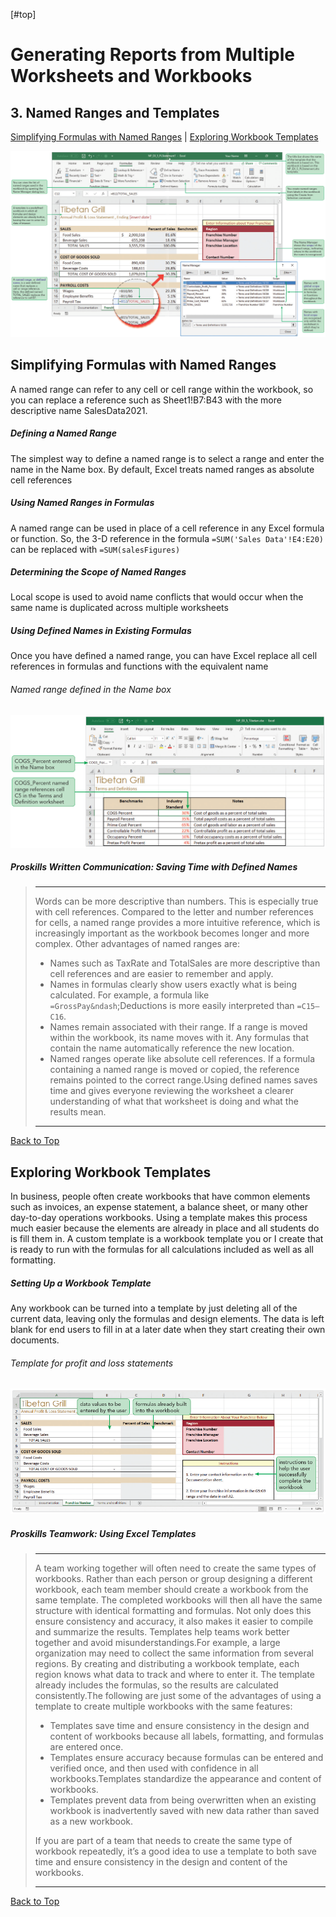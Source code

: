 [#top]
# Generating Reports from Multiple Worksheets and Workbooks
## 3. Named Ranges and Templates
[Simplifying Formulas with Named Ranges](#simplifying-formulas-with-named-ranges) |
[Exploring Workbook Templates](#exploring-workbook-templates)

![Session 5-3 Visual Overview](../images/modules/M05/Session%205-3.png) 

## [](#simplifying-formulas-with-named-ranges)Simplifying Formulas with Named Ranges
A named range can refer to any cell or cell range within the workbook, so you can replace a reference such as Sheet1!B7:B43 with the more descriptive name SalesData2021.

##### Defining a Named Range
The simplest way to define a named range is to select a range and enter the name in the Name box. By default, Excel treats named ranges as absolute cell references

##### Using Named Ranges in Formulas
A named range can be used in place of a cell reference in any Excel formula or function. So, the 3-D reference in the formula `=SUM('Sales Data'!E4:E20)` can be replaced with `=SUM(salesFigures)`

##### Determining the Scope of Named Ranges
Local scope is used to avoid name conflicts that would occur when the same name is duplicated across multiple worksheets

##### Using Defined Names in Existing Formulas
Once you have defined a named range, you can have Excel replace all cell references in formulas and functions with the equivalent name

###### Named range defined in the Name box
![Figure 5-17 Named range defined in the Name box](../images/modules/M05/Figure%205-17.png)

##### Proskills Written Communication: _Saving Time with Defined Names_
> <hr> Words can be more descriptive than numbers. This is especially true with cell references. Compared to the letter and number references for cells, a named range provides a more intuitive reference, which is increasingly important as the workbook becomes longer and more complex. Other advantages of named ranges are:
> 
> * Names such as TaxRate and TotalSales are more descriptive than cell references and are easier to remember and apply.
> * Names in formulas clearly show users exactly what is being calculated. For example, a formula like `=GrossPay&ndash`;Deductions is more easily interpreted than `=C15–C16`.
> * Names remain associated with their range. If a range is moved within the workbook, its name moves with it. Any formulas that contain the name automatically reference the new location.
> * Named ranges operate like absolute cell references. If a formula containing a named range is moved or copied, the reference remains pointed to the correct range.Using defined names saves time and gives everyone reviewing the worksheet a clearer understanding of what that worksheet is doing and what the results mean. 
>
><hr>

[Back to Top](#top)

## [](#exploring-workbook-templates)Exploring Workbook Templates
In business, people often create workbooks that have common elements such as invoices, an expense statement, a balance sheet, or many other day-to-day operations workbooks. Using a template makes this process much easier because the elements are already in place and all students do is fill them in. A custom template is a workbook template you or I create that is ready to run with the formulas for all calculations included as well as all formatting.

##### Setting Up a Workbook Template
Any workbook can be turned into a template by just deleting all of the current data, leaving only the formulas and design elements. The data is left blank for end users to fill in at a later date when they start creating their own documents.

###### Template for profit and loss statements
![Figure 5-25 Template for profit and loss statements](../images/modules/M05/Figure%205-25.png) 

##### Proskills Teamwork: _Using Excel Templates_
><hr>A team working together will often need to create the same types of workbooks. Rather than each person or group designing a different workbook, each team member should create a workbook from the same template. The completed workbooks will then all have the same structure with identical formatting and formulas. Not only does this ensure consistency and accuracy, it also makes it easier to compile and summarize the results. Templates help teams work better together and avoid misunderstandings.For example, a large organization may need to collect the same information from several regions. By creating and distributing a workbook template, each region knows what data to track and where to enter it. The template already includes the formulas, so the results are calculated consistently.The following are just some of the advantages of using a template to create multiple workbooks with the same features:
>
> * Templates save time and ensure consistency in the design and content of workbooks because all labels, formatting, and formulas are entered once.
> * Templates ensure accuracy because formulas can be entered and verified once, and then used with confidence in all workbooks.Templates standardize the appearance and content of workbooks.
> * Templates prevent data from being overwritten when an existing workbook is inadvertently saved with new data rather than saved as a new workbook.
> 
> If you are part of a team that needs to create the same type of workbook repeatedly, it’s a good idea to use a template to both save time and ensure consistency in the design and content of the workbooks.
> 
><hr>

[Back to Top](#top)
